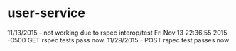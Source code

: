 # user-service

11/13/2015 - not working due to rspec interop/test
Fri Nov 13 22:36:55 2015 -0500    GET rspec tests pass now.
11/29/2015 - POST rspec test passes now

